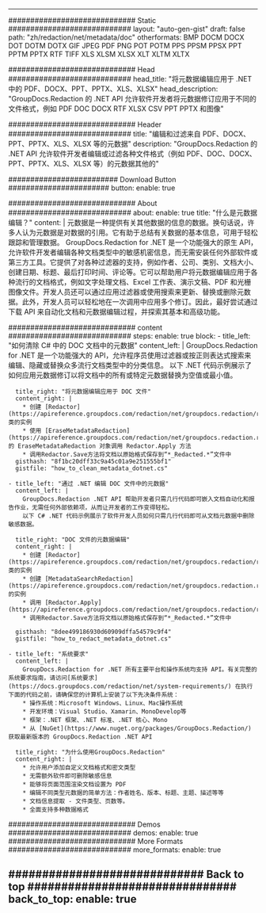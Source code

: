 
---
############################# Static ############################
layout: "auto-gen-gist" 
draft: false
path: "zh/redaction/net/metadata/doc"
otherformats: BMP DOCM DOCX DOT DOTM DOTX GIF JPEG PDF PNG POT POTM PPS PPSM PPSX PPT PPTM PPTX RTF TIFF XLS XLSM XLSX XLT XLTM XLTX  

############################# Head ############################
head_title: "将元数据编辑应用于 .NET 中的 PDF、DOCX、PPT、PPTX、XLS、XLSX"
head_description: "GroupDocs.Redaction 的 .NET API 允许软件开发者将元数据修订应用于不同的文件格式，例如 PDF DOC DOCX RTF XLSX CSV PPT PPTX 和图像"

############################# Header ############################
title: "编辑和过滤来自 PDF、DOCX、PPT、PPTX、XLS、XLSX 等的元数据"
description: "GroupDocs.Redaction 的 .NET API 允许软件开发者编辑或过滤各种文件格式（例如 PDF、DOC、DOCX、PPT、PPTX、XLS、XLSX 等）的元数据其他的"

######################### Download Button #######################
button:
    enable: true

############################# About ############################
about:
    enable: true
    title: "什么是元数据编辑？"
    content: |
        元数据是一种提供有关其他数据的信息的数据。换句话说，许多人认为元数据是对数据的引用。它有助于总结有关数据的基本信息，可用于轻松跟踪和管理数据。 GroupDocs.Redaction for .NET 是一个功能强大的原生 API，允许软件开发者编辑各种文档类型中的敏感机密信息，而无需安装任何外部软件或第三方工具。它提供了对各种过滤器的支持，例如作者、公司、类别、文档大小、创建日期、标题、最后打印时间、评论等。它可以帮助用户将元数据编辑应用于各种流行的文档格式，例如文字处理文档、Excel 工作表、演示文稿、PDF 和光栅图像文件。开发人员还可以通过应用过滤器或使用搜索来更新、替换或删除元数据。此外，开发人员可以轻松地在一次调用中应用多个修订。因此，最好尝试通过下载 API 来自动化文档和元数据编辑过程，并探索其基本和高级功能。

############################# content ############################
steps:
    enable: true
    block:
    - title_left: "如何清除 C# 中的 DOC 文档中的元数据"
      content_left: |
        GroupDocs.Redaction for .NET 是一个功能强大的 API，允许程序员使用过滤器或按正则表达式搜索来编辑、隐藏或替换众多流行文档类型中的分类信息。
        以下 .NET 代码示例展示了如何应用元数据修订以将文档中的所有或特定元数据替换为空值或最小值。

      title_right: "将元数据编辑应用于 DOC 文件"
      content_right: |
        * 创建 [Redactor](https://apireference.groupdocs.com/redaction/net/groupdocs.redaction/redactor) 类的实例
        * 使用 [EraseMetadataRedaction](https://apireference.groupdocs.com/redaction/net/groupdocs.redaction.redactions/erasemetadataredaction) 的 EraseMetadataRedaction 对象调用 Redactor.Apply 方法
        * 调用Redactor.Save方法将文档以原始格式保存到“*_Redacted.*”文件中        
      gisthash: "8f1bc20dff33c9a45c01a9e251555bf1"
      gistfile: "how_to_clean_metadata_dotnet.cs"

    - title_left: "通过 .NET 编辑 DOC 文件中的元数据"
      content_left: |
        GroupDocs.Redaction .NET API 帮助开发者只需几行代码即可嵌入文档自动化和报告作业，无需任何外部依赖项，从而让开发者的工作变得轻松。
        以下 C# .NET 代码示例展示了软件开发人员如何只需几行代码即可从文档元数据中删除敏感数据。
        
      title_right: "DOC 文件的元数据编辑"
      content_right: |
        * 创建 [Redactor](https://apireference.groupdocs.com/redaction/net/groupdocs.redaction/redactor) 类的实例
        * 创建 [MetadataSearchRedaction](https://apireference.groupdocs.com/redaction/net/groupdocs.redaction.redactions/metadatasearchredaction) 的实例
        * 调用 [Redactor.Apply](https://apireference.groupdocs.com/redaction/net/groupdocs.redaction/redactor/methods/apply/index) 
        * 调用Redactor.Save方法将文档以原始格式保存到“*_Redacted.*”文件中
        
      gisthash: "8dee499186930d60909dffa54579c9f4"
      gistfile: "how_to_redact_metadata_dotnet.cs"

    - title_left: "系统要求"
      content_left: |
        GroupDocs.Redaction for .NET 所有主要平台和操作系统均支持 API。有关完整的系统要求指南，请访问[系统要求](https://docs.groupdocs.com/redaction/net/system-requirements/) 在执行下面的代码之前，请确保您的计算机上安装了以下先决条件系统：
        * 操作系统：Microsoft Windows、Linux、Mac操作系统
        * 开发环境：Visual Studio、Xamarin、MonoDevelop等
        * 框架：.NET 框架、.NET 标准、.NET 核心、Mono
        * 从 [NuGet](https://www.nuget.org/packages/GroupDocs.Redaction/) 获取最新版本的 GroupDocs.Redaction .NET API
        
      title_right: "为什么使用GroupDocs.Redaction"
      content_right: |
        * 允许用户添加自定义文档格式和密文类型
        * 无需额外软件即可删除敏感信息
        * 能够将页面范围渲染文档设置为 PDF
        * 编辑不同类型元数据的简单方法：作者姓名、版本、标题、主题、描述等等
        * 文档信息提取 - 文件类型、页数等。
        * 全面支持多种数据格式

############################# Demos ############################
demos:
    enable: true
############################# More Formats ############################
more_formats:
    enable: true

############################# Back to top ###############################
back_to_top:
    enable: true
---